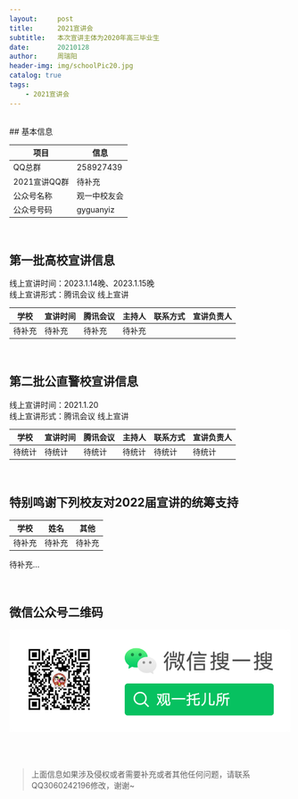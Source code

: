 ```yaml
---
layout:     post
title:      2021宣讲会
subtitle:   本次宣讲主体为2020年高三毕业生
date:       20210128
author:     周瑞阳
header-img: img/schoolPic20.jpg
catalog: true
tags:
    - 2021宣讲会
---
```


<br/> 
## 基本信息

|项目 |信息|
|---|--------|
|QQ总群 |258927439 |
|2021宣讲QQ群 |待补充 |
|公众号名称 |观一中校友会 |
|公众号号码 |gyguanyiz |

<!--
<br/> 
## 招生宣传片（暂无）
-->

<br/> 

## 第一批高校宣讲信息
线上宣讲时间：2023.1.14晚、2023.1.15晚<br/> 
线上宣讲形式：腾讯会议 线上宣讲<br/> 


|学校 |宣讲时间|腾讯会议|主持人|联系方式|宣讲负责人|
|---|--------|------------|--------|--------|--------|
|待补充		|待补充		|待补充 |待补充| ||


<br/> 

## 第二批公直警校宣讲信息
线上宣讲时间：2021.1.20<br/> 
线上宣讲形式：腾讯会议 线上宣讲<br/> 


|学校 |宣讲时间|腾讯会议|主持人|联系方式|宣讲负责人|
|---|--------|------------|--------|--------|--------|
|待统计		|待统计	|待统计 |待统计|待统计 |待统计|



<br/> 

## 特别鸣谢下列校友对2022届宣讲的统筹支持

|学校 |姓名|其他|
|---|--------|------------|
|待补充	|待补充 |   待补充   |


待补充...

<br/> 

## 微信公众号二维码

![公众号图片](/img/Gzh_account.png)

<br/> <br/> 
>上面信息如果涉及侵权或者需要补充或者其他任何问题，请联系QQ3060242196修改，谢谢~
